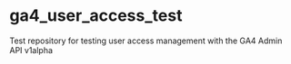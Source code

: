 # ga4_user_access_test
Test repository for testing user access management with the GA4 Admin API v1alpha

